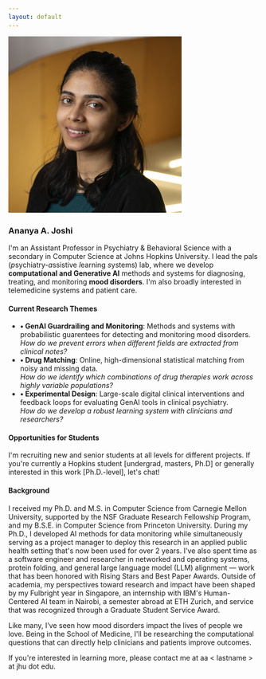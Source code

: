 ```yaml
--- 
layout: default
---
```



<div class="row align-items-center">
    <div class="col-md-4 text-center mb-4 mb-md-0">
    <img src="/assets/headshot.png" alt="Profile Image" class="profile-img" />
    </div>
    <div class="col-md-8">
    <h3>Ananya A. Joshi</h3>
    <p class="bio-text">
    I'm an Assistant Professor in Psychiatry & Behavioral Science with a secondary in Computer Science at Johns Hopkins University. I lead the pals (<i>p</i>sychiatry-<i>a</i>ssistive <i>l</i>earning <i>s</i>ystems) lab,  where we develop <b>computational and Generative AI</b> methods and systems for diagnosing, treating, and monitoring <b>mood disorders</b>. I'm also broadly interested in telemedicine systems and patient care.  </p>
    </div>
    </div>
<h4 class="mt-5">Current Research Themes</h4>
<ul class="list-unstyled">
	<li><b>• GenAI Guardrailing and Monitoring</b>: Methods and systems with probabilistic guarentees for detecting and monitoring mood disorders. <br> <i>How do we prevent errors when different fields are extracted from clinical notes?</i> </li>
   <li><b>• Drug Matching</b>: Online, high-dimensional statistical matching from noisy and missing data. <br><i>How do we identify which combinations of drug therapies work across highly variable populations?</i></li>
  <li><b>• Experimental Design</b>: Large-scale digital clinical interventions and feedback loops for evaluating GenAI tools in clinical psychiatry. <br> <i>How do we develop a robust learning system with clinicians and researchers?</i> </li>
  
</ul>

<h4 class="mt-4">Opportunities for Students</h4>
<p>
I'm recruiting new and senior students at all levels for different projects. If you're currently a Hopkins student [undergrad, masters, Ph.D] or generally interested in this work [Ph.D.-level], let's chat!
</p>

<h4 class="mt-4">Background</h4>
<p>
I received my Ph.D. and M.S. in Computer Science from Carnegie Mellon University, supported by the NSF Graduate Research Fellowship Program, and my B.S.E. in Computer Science from Princeton University. During my Ph.D., I developed AI methods for data monitoring while simultaneously serving as a project manager to deploy this research in an applied public health setting that's now been used for over 2 years. I've also spent time as a software engineer and researcher in networked and operating systems, protein folding, and general large language model (LLM) alignment — work that has been honored with Rising Stars and Best Paper Awards. Outside of academia, my perspectives toward research and impact have been shaped by my Fulbright year in Singapore, an internship with IBM's Human-Centered AI team in Nairobi, a semester abroad at ETH Zurich, and service that was recognized through a Graduate Student Service Award.
</p>
<p>
Like many, I’ve seen how mood disorders impact the lives of people we love. Being in the School of Medicine, I'll be researching the computational questions that can directly help clinicians and patients  improve outcomes. 
</p>

If you're interested in learning more, please contact me at aa < lastname >  at jhu dot edu. 








